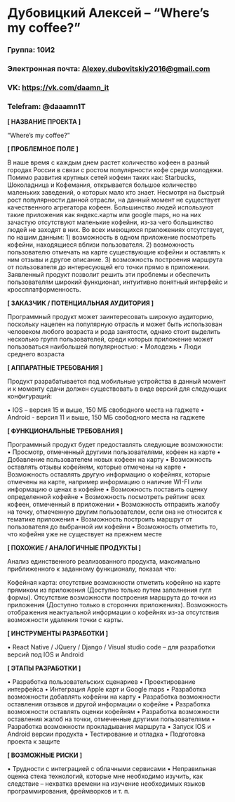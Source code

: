 # Дубовицкий Алексей – “Where’s my coffee?”

### Группа: 10И2
### Электронная почта: Alexey.dubovitskiy2016@gmail.com
### VK: https://vk.com/daamn_it
### Telefram: @daaamn1T


**[ НАЗВАНИЕ ПРОЕКТА ]**

“Where’s my coffee?”

**[ ПРОБЛЕМНОЕ ПОЛЕ ]**

В наше время с каждым днем растет количество кофеен в разный городах России в связи с ростом популярности кофе среди молодежи. Помимо развития крупных сетей кофеин таких как: Starbucks, Шоколадница и Кофемания, открывается большое количество маленьких заведений, о которых мало кто знает. Несмотря на быстрый рост популярности данной отрасли, на данный момент не существует качественного агрегатора кофеен. Большинство людей используют такие приложения как яндекс.карты или google maps, но на них зачастую отсутствуют маленькие кофейни, из-за чего большинство людей не заходят в них. Во всех имеющихся приложениях отсутствует, по нашим данным: 1) возможность в одном приложение посмотреть кофейни, находящиеся вблизи пользователя. 2) возможность пользователю отмечать на карте существующие кофейни и оставлять к ним отзывы и другое описание. 3) возможность построения маршрута от пользователя до интересующей его точки прямо в приложении. Заявленный продукт позволит решить эти проблемы и обеспечить пользователям широкий функционал, интуитивно понятный интерфейс и кроссплатформенность.

**[ ЗАКАЗЧИК / ПОТЕНЦИАЛЬНАЯ АУДИТОРИЯ ]**

Программный продукт может заинтересовать широкую аудиторию, поскольку нацелен на популярную отрасль и может быть использован человеком любого возраста и рода занятости, однако стоит выделить несколько групп пользователей, среди которых приложение может пользоваться наибольшей популярностью:
•	Молодежь
•	Люди среднего возраста

**[ АППАРАТНЫЕ ТРЕБОВАНИЯ ]** 

Продукт разрабатывается под мобильные устройства в данный момент и к моменту сдачи должен существовать в виде версий для следующих конфигураций:

•	IOS – версия 15 и выше, 150 МБ свободного места на гаджете
•	Android - версия 11 и выше, 150 МБ свободного места на гаджете




**[ ФУНКЦИОНАЛЬНЫЕ ТРЕБОВАНИЯ ]**

Программный продукт будет предоставлять следующие возможности:
•	Просмотр, отмеченный другими пользователями, кофеен на карте
•	Добавление пользователем новых кофеен на карту
•	Возможность оставлять отзывы кофейням, которые отмечены на карте
•	Возможность оставлять другую информацию о кофейнях, которые отмечены на карте, например информацию о наличие WI-FI или информацию о ценах в кофейне
•	Возможность поставить оценку определенной кофейне
•	Возможность посмотреть рейтинг всех кофеен, отмеченный в приложении
•	Возможность отправить жалобу на точку, отмеченную другим пользователем, если она не относится к тематике приложения
•	Возможность построить маршрут от пользователя до выбранной им кофейни
•	Возможность отметить то, что кофейня уже не существует на прежнем месте

**[ ПОХОЖИЕ / АНАЛОГИЧНЫЕ ПРОДУКТЫ ]**

Анализ единственного реализованного продукта, максимально приближенного к заданному функционалу, показал что:

Кофейная карта: отсутствие возможности отметить кофейню на карте прямиком из приложения (Доступно только путем заполнения гугл формы). Отсутствие возможности построения маршрута до точки из приложения (Доступно только в сторонних приложениях). Возможность отображения неактуальной информации о кофейнях из-за отсутствия возможности удаления точки с карты.

**[ ИНСТРУМЕНТЫ РАЗРАБОТКИ ]**

•	React Native / JQuery / Django / Visual studio code – для разработки версий под IOS и Android

**[ ЭТАПЫ РАЗРАБОТКИ ]**

•	Разработка пользовательских сценариев
•	Проектирование интерфейса
•	Интеграция Apple карт и Google maps
•	Разработка возможности добавлять кофейни на карту
•	Разработка возможности оставления отзывов и другой информации о кофейне
•	Разработка возможности оставлять оценки кофейням
•	Разработка возможности оставления жалоб на точки, отмеченные другими пользователями
•	Разработка возможности прокладывания маршрута
•	Запуск IOS и Android версии продукта
•	Тестирование и отладка
•	Подготовка проекта к защите


**[ ВОЗМОЖНЫЕ РИСКИ ]**

•	Трудности с интеграцией с облачными сервисами
•	Неправильная оценка стека технологий, которые мне необходимо изучить, как следствие – нехватка времени на изучение    необходимых языков программирования, фреймворков и т. п.
